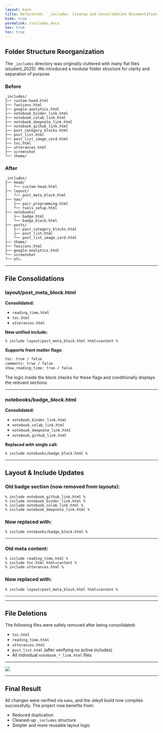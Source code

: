 ```yaml
---
layout: base
title: Refactored: `_includes` Cleanup and Consolidation Documentation
hide: true
permalink: /includes_docs
nav: true
toc: true
---
```


## Folder Structure Reorganization

The `_includes` directory was originally cluttered with many flat files (student_2025). We introduced a modular folder structure for clarity and separation of purpose.

### Before

```
_includes/
├── custom-head.html
├── favicons.html
├── google-analytics.html
├── notebook_binder_link.html
├── notebook_colab_link.html
├── notebook_deepnote_link.html
├── notebook_github_link.html
├── post_category_blocks.html
├── post_list.html
├── post_list_image_card.html
├── toc.html
├── utterances.html
├── screenshot
└── theme/
```

### After

```
_includes/
├── head/
│   └── custom-head.html
├── layout/
│   └── post_meta_block.html
├── nav/
│   ├── pair_programming.html
│   └── tools_setup.html
├── notebooks/
│   ├── badge.html
│   └── badge_block.html
├── posts/
│   ├── post_category_blocks.html
│   ├── post_list.html
│   └── post_list_image_card.html
├── theme/
├── favicons.html
├── google-analytics.html
└── screenshot
└── etc.
```

---

## File Consolidations

### layout/post_meta_block.html

**Consolidated:**
- `reading_time.html`
- `toc.html`
- `utterances.html`

**New unified include:**

```liquid
% include layout/post_meta_block.html html=content %
```

**Supports front matter flags:**
```html
toc: true / false
comments: true / false
show_reading_time: true / false
```

The logic inside the block checks for these flags and conditionally displays the relevant sections.

---

### notebooks/badge_block.html

**Consolidated:**
- `notebook_binder_link.html`
- `notebook_colab_link.html`
- `notebook_deepnote_link.html`
- `notebook_github_link.html`

**Replaced with single call:**
```liquid
% include notebooks/badge_block.html %
```

---

## Layout & Include Updates

### Old badge section (now removed from layouts):
```liquid
% include notebook_github_link.html %
% include notebook_binder_link.html %
% include notebook_colab_link.html %
% include notebook_deepnote_link.html %
```

### Now replaced with:
```liquid
% include notebooks/badge_block.html %
```

---

### Old meta content:
```liquid
% include reading_time.html %
% include toc.html html=content %
% include utterances.html %
```

### Now replaced with:
```liquid
% include layout/post_meta_block.html html=content %
```
---

---

## File Deletions

The following files were safely removed after being consolidated:

- `toc.html`
- `reading_time.html`
- `utterances.html`
- `post_list.html` (after verifying no active includes)
- All individual `notebook_*_link.html` files

---

<img src="{{site.baseurl}}/images/layout-post.drawio.svg">

---

## Final Result

All changes were verified via `make`, and the Jekyll build now compiles successfully. The project now benefits from:

- Reduced duplication
- Cleaned-up `_includes` structure
- Simpler and more reusable layout logic